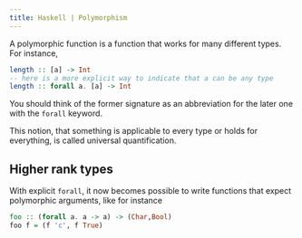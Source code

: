 ```yaml
---
title: Haskell | Polymorphism
---
```


A polymorphic function is a function that works for many different types. For instance,

```haskell
length :: [a] -> Int
-- here is a more explicit way to indicate that a can be any type
length :: forall a. [a] -> Int
```

You should think of the former signature as an abbreviation for the later one with the `forall` keyword.

This notion, that something is applicable to every type or holds for everything, is called universal quantification. 

## Higher rank types

With explicit `forall`, it now becomes possible to write functions that expect polymorphic arguments, like for instance

```haskell
foo :: (forall a. a -> a) -> (Char,Bool)
foo f = (f 'c', f True)
```